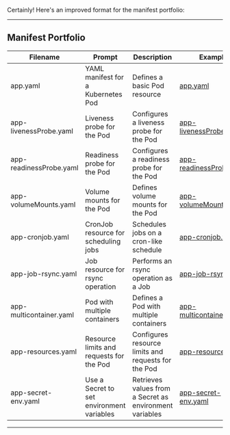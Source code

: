 
Certainly! Here's an improved format for the manifest portfolio:

---

## Manifest Portfolio

| Filename                | Prompt                                              | Description                                                 | Example                                              |
|-------------------------|-----------------------------------------------------|-------------------------------------------------------------|------------------------------------------------------|
| app.yaml                | YAML manifest for a Kubernetes Pod                  | Defines a basic Pod resource                               | [app.yaml](https://github.com/dereban25/generate_manifest_k8s/blob/main/yaml/app.yaml)                |
| app-livenessProbe.yaml  | Liveness probe for the Pod                           | Configures a liveness probe for the Pod                    | [app-livenessProbe.yaml](https://github.com/dereban25/generate_manifest_k8s/blob/main/yaml/app-livenessProbe.yaml)  |
| app-readinessProbe.yaml | Readiness probe for the Pod                          | Configures a readiness probe for the Pod                   | [app-readinessProbe.yaml](https://github.com/dereban25/generate_manifest_k8s/blob/main/yaml/app-readinessProbe.yaml) |
| app-volumeMounts.yaml   | Volume mounts for the Pod                            | Defines volume mounts for the Pod                          | [app-volumeMounts.yaml](https://github.com/dereban25/generate_manifest_k8s/blob/main/yaml/app-volumeMounts.yaml)   |
| app-cronjob.yaml        | CronJob resource for scheduling jobs                  | Schedules jobs on a cron-like schedule                      | [app-cronjob.yaml](https://github.com/dereban25/generate_manifest_k8s/blob/main/yaml/app-cronjob.yaml)        |
| app-job-rsync.yaml      | Job resource for rsync operation                     | Performs an rsync operation as a Job                       | [app-job-rsync.yaml](https://github.com/dereban25/generate_manifest_k8s/blob/main/yaml/app-job-rsync.yaml)     |
| app-multicontainer.yaml | Pod with multiple containers                         | Defines a Pod with multiple containers                      | [app-multicontainer.yaml](https://github.com/dereban25/generate_manifest_k8s/blob/main/yaml/app-multicontainer.yaml) |
| app-resources.yaml      | Resource limits and requests for the Pod             | Configures resource limits and requests for the Pod        | [app-resources.yaml](https://github.com/dereban25/generate_manifest_k8s/blob/main/yaml/app-resources.yaml)      |
| app-secret-env.yaml     | Use a Secret to set environment variables            | Retrieves values from a Secret as environment variables    | [app-secret-env.yaml](https://github.com/dereban25/generate_manifest_k8s/blob/main/yaml/app-secret-env.yaml)    |

---

